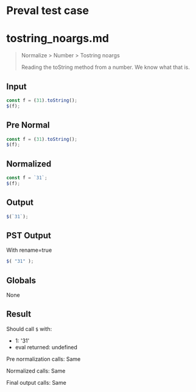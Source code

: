# Preval test case

# tostring_noargs.md

> Normalize > Number > Tostring noargs
>
> Reading the toString method from a number. We know what that is.

## Input

`````js filename=intro
const f = (31).toString();
$(f);
`````

## Pre Normal


`````js filename=intro
const f = (31).toString();
$(f);
`````

## Normalized


`````js filename=intro
const f = `31`;
$(f);
`````

## Output


`````js filename=intro
$(`31`);
`````

## PST Output

With rename=true

`````js filename=intro
$( "31" );
`````

## Globals

None

## Result

Should call `$` with:
 - 1: '31'
 - eval returned: undefined

Pre normalization calls: Same

Normalized calls: Same

Final output calls: Same
